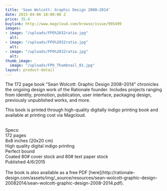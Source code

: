 ```yaml
---
title: 'Sean Wolcott: Graphic Design 2008–2014'
date: 2015-04-06 18:00:00 Z
price: 35.4
buylink: http://www.magcloud.com/browse/issue/905499
images:
- image: "/uploads/FPO%2032ratio.jpg"
  alt: 
- image: "/uploads/FPO%2032ratio.jpg"
  alt: 
- image: "/uploads/FPO%2032ratio.jpg"
  alt: 
thumb_image:
  image: "/uploads/FPO_Thumbnail_01.jpg"
layout: product-detail
---
```


The 172 page book "Sean Wolcott: Graphic Design 2008–2014" chronicles the ongoing design work of the Rationale founder. Includes projects ranging from identity, promotion, publication, user interface, packaging design, previously unpublished works, and more.

This book is printed through high-quality digitally indigo printing book and available at printing cost via Magcloud.

<br>
Specs:<br>
172 pages <br>
8x8 inches (20x20 cm)<br>
High quality digital indigo printing<br>
Perfect bound<br>
Coated 80# cover stock and 80# text paper stock<br>
Published 4/6/2015<br>

<br>
The book is also available as a free PDF [here](http://rationale-design.com/assets/img/_source/resources/sean-wolcott-graphic-design-20082014/sean-wolcott-graphic-design-2008-2014.pdf).
